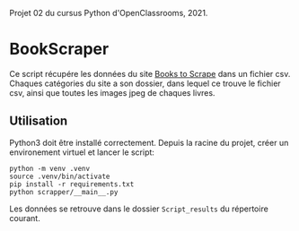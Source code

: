 Projet 02 du cursus Python d'OpenClassrooms, 2021.

# BookScraper

Ce script récupére les données du site [Books to Scrape](https://books.toscrape.com/) dans un fichier csv.
Chaques catégories du site a son dossier, dans lequel ce trouve le fichier csv, ainsi que toutes les images jpeg de chaques livres.

## Utilisation
Python3 doit être installé correctement.
Depuis la racine du projet, créer un environement virtuel et lancer le script:

```
python -m venv .venv
source .venv/bin/activate
pip install -r requirements.txt
python scrapper/__main__.py
```

Les données se retrouve dans le dossier `Script_results` du répertoire courant.
